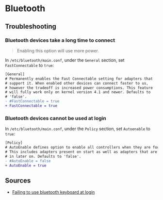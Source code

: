 # Bluetooth

## Troubleshooting

### Bluetooth devices take a long time to connect

> Enabling this option will use more power.

In `/etc/bluetooth/main.conf`, under the `General` section, set `FastConnectable` to `true`:

```diff
[General]
# Permanently enables the Fast Connectable setting for adapters that
# support it. When enabled other devices can connect faster to us,
# however the tradeoff is increased power consumptions. This feature
# will fully work only on kernel version 4.1 and newer. Defaults to
# 'false'.
- #FastConnectable = true
+ FastConnectable = true
```

### Bluetooth devices cannot be used at login

In `/etc/bluetooth/main.conf`, under the `Policy` section, set `Autoenable` to `true`:

```diff
[Policy]
# AutoEnable defines option to enable all controllers when they are found.
# This includes adapters present on start as well as adapters that are plugged
# in later on. Defaults to 'false'.
- #AutoEnable = false
+ AutoEnable = true
```

## Sources

- [Failing to use bluetooth keyboard at login]

[failing to use bluetooth keyboard at login]: https://archived.forum.manjaro.org/t/failing-to-use-bluetooth-keyboard-at-login/145056/12
